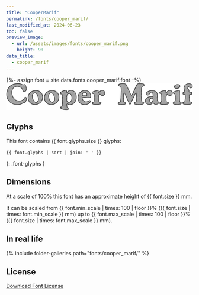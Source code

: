 ```yaml
---
title: "CooperMarif"
permalink: /fonts/cooper_marif/
last_modified_at: 2024-06-23
toc: false
preview_image:
  - url: /assets/images/fonts/cooper_marif.png
    height: 90
data_title:
  - cooper_marif
---
```

{%- assign font = site.data.fonts.cooper_marif.font -%}
![Cooper Marif](/assets/images/fonts/cooper_marif.png)

## Glyphs

This font contains  {{ font.glyphs.size }} glyphs:

```
{{ font.glyphs | sort | join: ' ' }}
```
{: .font-glyphs }

## Dimensions

At a scale of 100% this font has an approximate height of {{ font.size }} mm. 

It can be scaled from {{ font.min_scale | times: 100 | floor }}% ({{ font.size | times: font.min_scale }} mm)
up to {{ font.max_scale | times: 100 | floor }}% ({{ font.size | times: font.max_scale }} mm).

## In real life

{% include folder-galleries path="fonts/cooper_marif/" %}

## License

[Download Font License](https://github.com/inkstitch/inkstitch/tree/main/fonts/cooper_marif/LICENSE)
